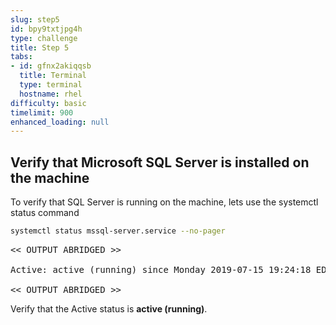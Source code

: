 ```yaml
---
slug: step5
id: bpy9txtjpg4h
type: challenge
title: Step 5
tabs:
- id: gfnx2akiqqsb
  title: Terminal
  type: terminal
  hostname: rhel
difficulty: basic
timelimit: 900
enhanced_loading: null
---
```

## Verify that Microsoft SQL Server is installed on the machine

To verify that SQL Server is running on the machine, lets use the systemctl status command

```bash
systemctl status mssql-server.service --no-pager
```

<pre class="file">
<< OUTPUT ABRIDGED >>

Active: active (running) since Monday 2019-07-15 19:24:18 EDT; 3h 59min left

<< OUTPUT ABRIDGED >>
</pre>

Verify that the Active status is __active (running)__.

